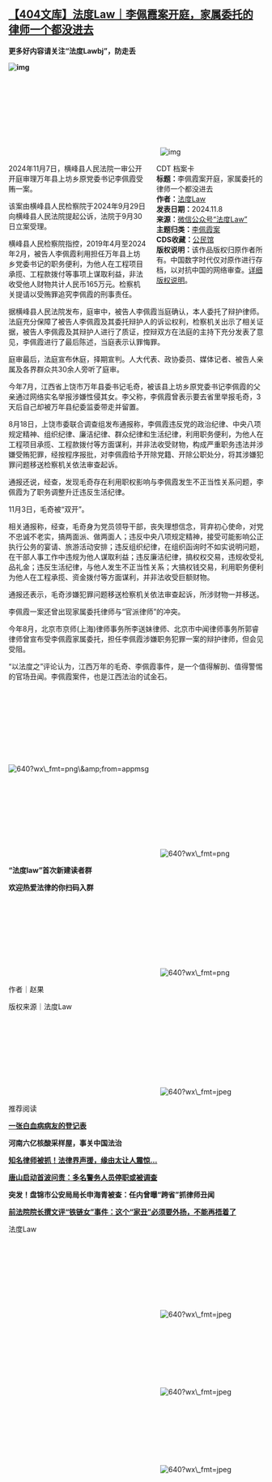 <!--1731112531000-->
[【404文库】法度Law｜李佩霞案开庭，家属委托的律师一个都没进去](https://chinadigitaltimes.net/chinese/712912.html)
------

<p><strong>更多好内容请关注“法度Lawbj”，防走丢</strong></p><p><strong><img decoding="async" src="https://chinadigitaltimes.net/chinese/files/2024/11/post-712912-672eac2d58173.gif" alt="img"></strong></p><p><img decoding="async" src="data:image/svg+xml,%3Csvg%20xmlns='http://www.w3.org/2000/svg'%20viewBox='0%200%200%200'%3E%3C/svg%3E" alt="img" data-lazy-src="https://chinadigitaltimes.net/chinese/files/2024/11/post-712912-672eac2ec8bec."><noscript><img decoding="async" src="https://chinadigitaltimes.net/chinese/files/2024/11/post-712912-672eac2ec8bec." alt="img"></noscript></p><div style="width:42%;float:right;padding-left:20px"><div class="su-spoiler su-spoiler-style-fancy su-spoiler-icon-chevron-circle su-spoiler-closed" data-scroll-offset="0" data-anchor-in-url="no"><div class="su-spoiler-title" tabindex="0" role="button"><span class="su-spoiler-icon"></span>CDT 档案卡</div><div class="su-spoiler-content su-u-clearfix su-u-trim"><strong>标题：</strong>李佩霞案开庭，家属委托的律师一个都没进去<br><strong>作者：</strong><a href="https://chinadigitaltimes.net/space/法度Law" target="_blank">法度Law</a><br><strong>发表日期：</strong>2024.11.8<br><strong>来源：</strong><a href="https://mp.weixin.qq.com/s/8dxmNOblSiM9oJe9oww-Aw" target="_blank">微信公众号“法度Law”</a><br><strong>主题归类：</strong><a href="https://chinadigitaltimes.net/space/李佩霞案" target="_blank">李佩霞案</a><br><strong>CDS收藏：</strong><a href="https://chinadigitaltimes.net/space/%E5%85%AC%E6%B0%91%E9%A6%86" target="_blank" rel="noopener">公民馆</a><br><strong>版权说明：</strong>该作品版权归原作者所有。中国数字时代仅对原作进行存档，以对抗中国的网络审查。<a href="https://chinadigitaltimes.net/chinese/copyright">详细版权说明</a>。</div></div></div><p>2024年11月7日，横峰县人民法院一审公开开庭审理万年县上坊乡原党委书记李佩霞受贿一案。</p><p>该案由横峰县人民检察院于2024年9月29日向横峰县人民法院提起公诉，法院于9月30日立案受理。</p><p>横峰县人民检察院指控，2019年4月至2024年2月，被告人李佩霞利用担任万年县上坊乡党委书记的职务便利，为他人在工程项目承揽、工程款拨付等事项上谋取利益，非法收受他人财物共计人民币165万元。检察机关提请以受贿罪追究李佩霞的刑事责任。</p><p>据横峰县人民法院发布，庭审中，被告人李佩霞当庭确认，本人委托了辩护律师。法庭充分保障了被告人李佩霞及其委托辩护人的诉讼权利，检察机关出示了相关证据，被告人李佩霞及其辩护人进行了质证，控辩双方在法庭的主持下充分发表了意见，李佩霞进行了最后陈述，当庭表示认罪悔罪。</p><p>庭审最后，法庭宣布休庭，择期宣判。人大代表、政协委员、媒体记者、被告人亲属及各界群众共30余人旁听了庭审。</p><p>今年7月，江西省上饶市万年县委书记毛奇，被该县上坊乡原党委书记李佩霞的父亲通过网络实名举报涉嫌性侵其女。李父称，李佩霞曾表示要去省里举报毛奇，3天后自己却被万年县纪委监委带走并留置。</p><p>8月18日，上饶市委联合调查组发布通报称，李佩霞违反党的政治纪律、中央八项规定精神、组织纪律、廉洁纪律、群众纪律和生活纪律，利用职务便利，为他人在工程项目承揽、工程款拨付等方面谋利，并非法收受财物，构成严重职务违法并涉嫌受贿犯罪，经按程序报批，对李佩霞给予开除党籍、开除公职处分，将其涉嫌犯罪问题移送检察机关依法审查起诉。</p><p>通报还说，经查，发现毛奇存在利用职权影响与李佩霞发生不正当性关系问题，李佩霞为了职务调整升迁违反生活纪律。</p><p>11月3日，毛奇被“双开”。</p><p>相关通报称，经查，毛奇身为党员领导干部，丧失理想信念，背弃初心使命，对党不忠诚不老实，搞两面派、做两面人；违反中央八项规定精神，接受可能影响公正执行公务的宴请、旅游活动安排；违反组织纪律，在组织函询时不如实说明问题，在干部人事工作中违规为他人谋取利益；违反廉洁纪律，搞权权交易，违规收受礼品礼金；违反生活纪律，与他人发生不正当性关系；大搞权钱交易，利用职务便利为他人在工程承揽、资金拨付等方面谋利，并非法收受巨额财物。</p><p>通报还表示，毛奇涉嫌犯罪问题移送检察机关依法审查起诉，所涉财物一并移送。</p><p>李佩霞一案还曾出现家属委托律师与“官派律师”的冲突。</p><p>今年8月，北京市京师(上海)律师事务所李送妹律师、北京市中闻律师事务所郭睿律师曾宣布受李佩霞家属委托，担任李佩霞涉嫌职务犯罪一案的辩护律师，但会见受阻。</p><p>“以法度之”评论认为，江西万年的毛奇、李佩霞事件，是一个值得解剖、值得警惕的官场丑闻。李佩霞案件，也是江西法治的试金石。</p><p><img decoding="async" src="data:image/svg+xml,%3Csvg%20xmlns='http://www.w3.org/2000/svg'%20viewBox='0%200%200%200'%3E%3C/svg%3E" alt="640?wx\_fmt=png\&amp;amp;from=appmsg" data-lazy-src="https://chinadigitaltimes.net/chinese/files/2024/11/post-712912-672eac2f1b17e.png"><noscript><img decoding="async" src="https://chinadigitaltimes.net/chinese/files/2024/11/post-712912-672eac2f1b17e.png" alt="640?wx\_fmt=png\&amp;amp;from=appmsg"></noscript></p><p><img decoding="async" src="data:image/svg+xml,%3Csvg%20xmlns='http://www.w3.org/2000/svg'%20viewBox='0%200%200%200'%3E%3C/svg%3E" alt="640?wx\_fmt=png" data-lazy-src="https://chinadigitaltimes.net/chinese/files/2024/11/post-712912-672eac2f617e1.png"><noscript><img decoding="async" src="https://chinadigitaltimes.net/chinese/files/2024/11/post-712912-672eac2f617e1.png" alt="640?wx\_fmt=png"></noscript></p><p><strong>“法度law”首次新建读者群</strong></p><p><strong>欢迎热爱法律的你扫码入群</strong></p><p><img decoding="async" src="data:image/svg+xml,%3Csvg%20xmlns='http://www.w3.org/2000/svg'%20viewBox='0%200%200%200'%3E%3C/svg%3E" alt="640?wx\_fmt=png" data-lazy-src="https://chinadigitaltimes.net/chinese/files/2024/11/post-712912-672eac30560ef.png"><noscript><img decoding="async" src="https://chinadigitaltimes.net/chinese/files/2024/11/post-712912-672eac30560ef.png" alt="640?wx\_fmt=png"></noscript></p><p>作者｜赵果</p><p>版权来源｜法度Law</p><p><img decoding="async" src="data:image/svg+xml,%3Csvg%20xmlns='http://www.w3.org/2000/svg'%20viewBox='0%200%200%200'%3E%3C/svg%3E" alt="640?wx\_fmt=jpeg" data-lazy-src="https://chinadigitaltimes.net/chinese/files/2024/11/post-712912-672eac309d0ff."><noscript><img decoding="async" src="https://chinadigitaltimes.net/chinese/files/2024/11/post-712912-672eac309d0ff." alt="640?wx\_fmt=jpeg"></noscript></p><p>推荐阅读</p><p><a href="https://mp.weixin.qq.com/s?__biz=MzIyOTUxMzUwMQ==&amp;mid=2247490748&amp;idx=1&amp;sn=58b6b5061eec55b2957dcf6d0bab5edf&amp;chksm=e840dccedf3755d892d3c550a449031e81f8b1aaaa7063ff79997863cc5e2ff033c1d0085735&amp;scene=21#wechat_redirect"><strong>一张白血病病友的登记表</strong></a></p><p><strong>河南六亿核酸采样屋，事关中国法治</strong></p><p><a href="https://mp.weixin.qq.com/s?__biz=MzIyOTUxMzUwMQ==&amp;mid=2247484214&amp;idx=1&amp;sn=857f2985efa5978726ca39cdadc490e7&amp;chksm=e840c344df374a52f740a3f3ab55f308a9c1b23f66a666c1e19b2528df19635ed0d6af3068db&amp;scene=21#wechat_redirect"><strong>知名律师被抓！法律界声援，缘由太让人震惊…</strong></a></p><p><a href="https://mp.weixin.qq.com/s?__biz=MzIyOTUxMzUwMQ==&amp;mid=2247491400&amp;idx=1&amp;sn=04cf59b1b37d1a6aa6c9abd08fe68198&amp;chksm=e840df3adf37562c3cbc65eeaa736ad42a0a09e346faaee161f77a85c0e9b39ca6bbeafd5bdc&amp;scene=21#wechat_redirect"><strong>唐山启动首波问责：多名警务人员停职或被调查</strong></a></p><p><strong>突发！盘锦市公安局局长申海青被查：任内曾曝“跨省”抓律师丑闻</strong></p><p><a href="https://mp.weixin.qq.com/s?__biz=MzIyOTUxMzUwMQ==&amp;mid=2247488087&amp;idx=1&amp;sn=fbed6d64595d705d4b80ed87de4dae87&amp;chksm=e840d225df375b33d4e684502780e2050588e25c6109ece41c78ea927c120b5d25cd48e176a9&amp;scene=21#wechat_redirect"><strong>前法院院长撰文评“铁链女”事件：这个“家丑”必须要外扬，不能再捂着了</strong></a></p><p>法度Law</p><p><img decoding="async" src="data:image/svg+xml,%3Csvg%20xmlns='http://www.w3.org/2000/svg'%20viewBox='0%200%200%200'%3E%3C/svg%3E" alt="640?wx\_fmt=jpeg" data-lazy-src="https://chinadigitaltimes.net/chinese/files/2024/11/post-712912-672eac3169c48."><noscript><img decoding="async" src="https://chinadigitaltimes.net/chinese/files/2024/11/post-712912-672eac3169c48." alt="640?wx\_fmt=jpeg"></noscript><img decoding="async" src="data:image/svg+xml,%3Csvg%20xmlns='http://www.w3.org/2000/svg'%20viewBox='0%200%200%200'%3E%3C/svg%3E" alt="640?wx\_fmt=jpeg" data-lazy-src="https://chinadigitaltimes.net/chinese/files/2024/11/post-712912-672eac31b3765."><noscript><img decoding="async" src="https://chinadigitaltimes.net/chinese/files/2024/11/post-712912-672eac31b3765." alt="640?wx\_fmt=jpeg"></noscript><img decoding="async" src="data:image/svg+xml,%3Csvg%20xmlns='http://www.w3.org/2000/svg'%20viewBox='0%200%200%200'%3E%3C/svg%3E" alt="640?wx\_fmt=jpeg" data-lazy-src="https://chinadigitaltimes.net/chinese/files/2024/11/post-712912-672eac327e9b8."><noscript><img decoding="async" src="https://chinadigitaltimes.net/chinese/files/2024/11/post-712912-672eac327e9b8." alt="640?wx\_fmt=jpeg"></noscript></p><div class="addtoany_share_save_container addtoany_content addtoany_content_bottom"><div class="a2a_kit a2a_kit_size_32 addtoany_list" data-a2a-url="https://chinadigitaltimes.net/chinese/712912.html" data-a2a-title="【404文库】法度Law｜李佩霞案开庭，家属委托的律师一个都没进去"><a class="a2a_button_facebook" href="https://www.addtoany.com/add_to/facebook?linkurl=https%3A%2F%2Fchinadigitaltimes.net%2Fchinese%2F712912.html&amp;linkname=%E3%80%90404%E6%96%87%E5%BA%93%E3%80%91%E6%B3%95%E5%BA%A6Law%EF%BD%9C%E6%9D%8E%E4%BD%A9%E9%9C%9E%E6%A1%88%E5%BC%80%E5%BA%AD%EF%BC%8C%E5%AE%B6%E5%B1%9E%E5%A7%94%E6%89%98%E7%9A%84%E5%BE%8B%E5%B8%88%E4%B8%80%E4%B8%AA%E9%83%BD%E6%B2%A1%E8%BF%9B%E5%8E%BB" title="Facebook" rel="nofollow noopener" target="_blank"></a><a class="a2a_button_twitter" href="https://www.addtoany.com/add_to/twitter?linkurl=https%3A%2F%2Fchinadigitaltimes.net%2Fchinese%2F712912.html&amp;linkname=%E3%80%90404%E6%96%87%E5%BA%93%E3%80%91%E6%B3%95%E5%BA%A6Law%EF%BD%9C%E6%9D%8E%E4%BD%A9%E9%9C%9E%E6%A1%88%E5%BC%80%E5%BA%AD%EF%BC%8C%E5%AE%B6%E5%B1%9E%E5%A7%94%E6%89%98%E7%9A%84%E5%BE%8B%E5%B8%88%E4%B8%80%E4%B8%AA%E9%83%BD%E6%B2%A1%E8%BF%9B%E5%8E%BB" title="Twitter" rel="nofollow noopener" target="_blank"></a><a class="a2a_button_telegram" href="https://www.addtoany.com/add_to/telegram?linkurl=https%3A%2F%2Fchinadigitaltimes.net%2Fchinese%2F712912.html&amp;linkname=%E3%80%90404%E6%96%87%E5%BA%93%E3%80%91%E6%B3%95%E5%BA%A6Law%EF%BD%9C%E6%9D%8E%E4%BD%A9%E9%9C%9E%E6%A1%88%E5%BC%80%E5%BA%AD%EF%BC%8C%E5%AE%B6%E5%B1%9E%E5%A7%94%E6%89%98%E7%9A%84%E5%BE%8B%E5%B8%88%E4%B8%80%E4%B8%AA%E9%83%BD%E6%B2%A1%E8%BF%9B%E5%8E%BB" title="Telegram" rel="nofollow noopener" target="_blank"></a><a class="a2a_button_reddit" href="https://www.addtoany.com/add_to/reddit?linkurl=https%3A%2F%2Fchinadigitaltimes.net%2Fchinese%2F712912.html&amp;linkname=%E3%80%90404%E6%96%87%E5%BA%93%E3%80%91%E6%B3%95%E5%BA%A6Law%EF%BD%9C%E6%9D%8E%E4%BD%A9%E9%9C%9E%E6%A1%88%E5%BC%80%E5%BA%AD%EF%BC%8C%E5%AE%B6%E5%B1%9E%E5%A7%94%E6%89%98%E7%9A%84%E5%BE%8B%E5%B8%88%E4%B8%80%E4%B8%AA%E9%83%BD%E6%B2%A1%E8%BF%9B%E5%8E%BB" title="Reddit" rel="nofollow noopener" target="_blank"></a><a class="a2a_button_whatsapp" href="https://www.addtoany.com/add_to/whatsapp?linkurl=https%3A%2F%2Fchinadigitaltimes.net%2Fchinese%2F712912.html&amp;linkname=%E3%80%90404%E6%96%87%E5%BA%93%E3%80%91%E6%B3%95%E5%BA%A6Law%EF%BD%9C%E6%9D%8E%E4%BD%A9%E9%9C%9E%E6%A1%88%E5%BC%80%E5%BA%AD%EF%BC%8C%E5%AE%B6%E5%B1%9E%E5%A7%94%E6%89%98%E7%9A%84%E5%BE%8B%E5%B8%88%E4%B8%80%E4%B8%AA%E9%83%BD%E6%B2%A1%E8%BF%9B%E5%8E%BB" title="WhatsApp" rel="nofollow noopener" target="_blank"></a><a class="a2a_button_email" href="https://www.addtoany.com/add_to/email?linkurl=https%3A%2F%2Fchinadigitaltimes.net%2Fchinese%2F712912.html&amp;linkname=%E3%80%90404%E6%96%87%E5%BA%93%E3%80%91%E6%B3%95%E5%BA%A6Law%EF%BD%9C%E6%9D%8E%E4%BD%A9%E9%9C%9E%E6%A1%88%E5%BC%80%E5%BA%AD%EF%BC%8C%E5%AE%B6%E5%B1%9E%E5%A7%94%E6%89%98%E7%9A%84%E5%BE%8B%E5%B8%88%E4%B8%80%E4%B8%AA%E9%83%BD%E6%B2%A1%E8%BF%9B%E5%8E%BB" title="Email" rel="nofollow noopener" target="_blank"></a><a class="a2a_button_copy_link" href="https://www.addtoany.com/add_to/copy_link?linkurl=https%3A%2F%2Fchinadigitaltimes.net%2Fchinese%2F712912.html&amp;linkname=%E3%80%90404%E6%96%87%E5%BA%93%E3%80%91%E6%B3%95%E5%BA%A6Law%EF%BD%9C%E6%9D%8E%E4%BD%A9%E9%9C%9E%E6%A1%88%E5%BC%80%E5%BA%AD%EF%BC%8C%E5%AE%B6%E5%B1%9E%E5%A7%94%E6%89%98%E7%9A%84%E5%BE%8B%E5%B8%88%E4%B8%80%E4%B8%AA%E9%83%BD%E6%B2%A1%E8%BF%9B%E5%8E%BB" title="Copy Link" rel="nofollow noopener" target="_blank"></a><a class="a2a_dd addtoany_share_save addtoany_share" href="https://www.addtoany.com/share"></a></div></div>
